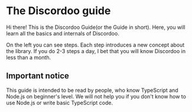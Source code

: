 # The Discordoo guide
Hi there! This is the Discordoo Guide(or the Guide in short). Here, you will
learn all the basics and internals of Discordoo.

On the left you can see steps. Each step introduces a new concept about the library.
If you do 2-3 steps a day, I bet that you will know Discordoo in less than a month.

## Important notice
This guide is intended to be read by people, who know TypeScript and Node.js on
beginner's level. We will not help you if you don't know how to use Node.js or
write basic TypeScript code.
